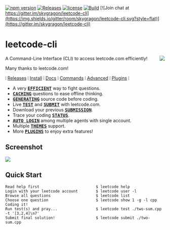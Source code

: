 [![npm version](https://img.shields.io/npm/v/leetcode-cli.svg?style=flat)](https://www.npmjs.com/package/leetcode-cli)
[![Releases](https://img.shields.io/github/release/skygragon/leetcode-cli.svg?style=flat)](https://github.com/skygragon/leetcode-cli/releases)
[![license](https://img.shields.io/npm/l/leetcode-cli.svg?style=flat)](https://github.com/skygragon/leetcode-cli/blob/master/LICENSE)
[![Build](https://img.shields.io/travis/skygragon/leetcode-cli.svg?style=flat)](https://travis-ci.org/skygragon/leetcode-cli)
[![Join chat at https://gitter.im/skygragon/leetcode-cli](https://img.shields.io/gitter/room/skygragon/leetcode-cli.svg?style=flat)](https://gitter.im/skygragon/leetcode-cli)

# leetcode-cli

<img src="https://github.com/skygragon/leetcode-cli/raw/master/docs/logo.png" align="right">

A Command-Line Interface (CLI) to access leetcode.com efficiently!

Many thanks to leetcode.com!

⦙ [Releases](https://skygragon.github.io/leetcode-cli/releases) ⦙
[Install](https://skygragon.github.io/leetcode-cli/install) ⦙
[Docs](https://skygragon.github.io/leetcode-cli/) ⦙
[Commands](https://skygragon.github.io/leetcode-cli/commands) ⦙
[Advanced](https://skygragon.github.io/leetcode-cli/advanced) ⦙
[Plugins](https://github.com/skygragon/leetcode-cli-plugins) ⦙

* A very <kbd>[**EFFICIENT**](#quick-start)</kbd> way to fight questions.
* <kbd>[**CACHING**](https://skygragon.github.io/leetcode-cli/advanced#cache)</kbd> questions to ease offline thinking.
* <kbd>[**GENERATING**](https://skygragon.github.io/leetcode-cli/commands#show)</kbd> source code before coding.
* Live <kbd>[**TEST**](https://skygragon.github.io/leetcode-cli/commands#test)</kbd> and <kbd>[**SUBMIT**](https://skygragon.github.io/leetcode-cli/commands#submit)</kbd> with leetcode.com.
* Download your previous <kbd>[**SUBMISSION**](https://skygragon.github.io/leetcode-cli/commands#submission)</kbd>.
* Trace your coding <kbd>[**STATUS**](https://skygragon.github.io/leetcode-cli/commands#stat)</kbd>.
* <kbd>[**AUTO LOGIN**](https://skygragon.github.io/leetcode-cli/advanced#auto-login)</kbd> among multiple agents with single account.
* Multiple <kbd>[**THEMES**](https://skygragon.github.io/leetcode-cli/advanced#color-themes)</kbd> support.
* More <kbd>[**PLUGINS**](https://skygragon.github.io/leetcode-cli/advanced#plugins)</kbd> to enjoy extra features!

## Screenshot

<kbd><img src="https://github.com/skygragon/leetcode-cli/raw/master/docs/screenshots/intro.2018.01.13.gif" /></kbd>

## Quick Start

	Read help first                         $ leetcode help
	Login with your leetcode account        $ leetcode user -l
	Browse all questions                    $ leetcode list
	Choose one question                     $ leetcode show 1 -g -l cpp
	Coding it!
	Run test(s) and pray...                 $ leetcode test ./two-sum.cpp -t '[3,2,4]\n7'
	Submit final solution!                  $ leetcode submit ./two-sum.cpp

